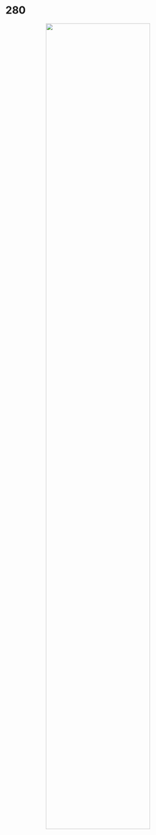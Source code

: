# 280

<p align="center">
<img src="https://github.com/hugovk/NaNogenMo-2017/blob/master/01-280/tweet.png?raw=true" width="75%" height="75%">
</p>
